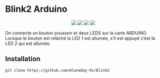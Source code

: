# Blink2 Arduino

<p align="center">
  <a href="https://www.python.org/"><img src="https://img.shields.io/badge/Made%20with-C++-1f425f.svg"/></a>
  <a href="https://github.com/AloneDay-91/Blink2/releases"><img src="https://img.shields.io/github/downloads/AloneDay-91/Project-QR-Code-Python/total.svg"/></a>
  <a href="https://github.com/AloneDay-91/Blink2/releases/tag/v1.0.0"><img src="https://badge.fury.io/gh/AloneDay-91%2FBlink2.svg"/></a>
  <a href="https://github.com/ellerbrock/open-source-badges/"><img src="https://badges.frapsoft.com/os/v1/open-source.svg?v=103"/></a>
</p>

On connecte un bouton poussoir et deux LEDS sur la carte ARDUINO. Lorsque le bouton est relâché la LED 1 est allumée, s’il est appuyé c’est la LED 2 qui est allumée.

## Installation
```bash
git clone https://github.com/AloneDay-91/Blink2
```
